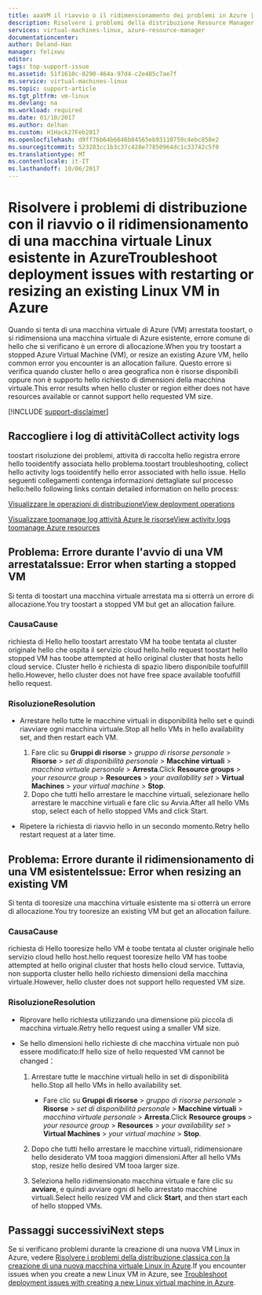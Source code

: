 ```yaml
---
title: aaaVM il riavvio o il ridimensionamento dei problemi in Azure | Documenti Microsoft
description: Risolvere i problemi della distribuzione Resource Manager con il riavvio e il ridimensionamento di una macchina virtuale Linux esistente in Azure
services: virtual-machines-linux, azure-resource-manager
documentationcenter: 
author: Deland-Han
manager: felixwu
editor: 
tags: top-support-issue
ms.assetid: 51f1610c-0290-464a-97d4-c2e485c7ae7f
ms.service: virtual-machines-linux
ms.topic: support-article
ms.tgt_pltfrm: vm-linux
ms.devlang: na
ms.workload: required
ms.date: 01/10/2017
ms.author: delhan
ms.custom: H1Hack27Feb2017
ms.openlocfilehash: d9ff76b64b6646b04565eb93110759c4ebc858e2
ms.sourcegitcommit: 523283cc1b3c37c428e77850964dc1c33742c5f0
ms.translationtype: MT
ms.contentlocale: it-IT
ms.lasthandoff: 10/06/2017
---
```

# <a name="troubleshoot-deployment-issues-with-restarting-or-resizing-an-existing-linux-vm-in-azure"></a><span data-ttu-id="3d08f-103">Risolvere i problemi di distribuzione con il riavvio o il ridimensionamento di una macchina virtuale Linux esistente in Azure</span><span class="sxs-lookup"><span data-stu-id="3d08f-103">Troubleshoot deployment issues with restarting or resizing an existing Linux VM in Azure</span></span>
<span data-ttu-id="3d08f-104">Quando si tenta di una macchina virtuale di Azure (VM) arrestata toostart, o si ridimensiona una macchina virtuale di Azure esistente, errore comune di hello che si verificano è un errore di allocazione.</span><span class="sxs-lookup"><span data-stu-id="3d08f-104">When you try toostart a stopped Azure Virtual Machine (VM), or resize an existing Azure VM, hello common error you encounter is an allocation failure.</span></span> <span data-ttu-id="3d08f-105">Questo errore si verifica quando cluster hello o area geografica non è risorse disponibili oppure non è supporto hello richiesto di dimensioni della macchina virtuale.</span><span class="sxs-lookup"><span data-stu-id="3d08f-105">This error results when hello cluster or region either does not have resources available or cannot support hello requested VM size.</span></span>

[!INCLUDE [support-disclaimer](../../../includes/support-disclaimer.md)]

## <a name="collect-activity-logs"></a><span data-ttu-id="3d08f-106">Raccogliere i log di attività</span><span class="sxs-lookup"><span data-stu-id="3d08f-106">Collect activity logs</span></span>
<span data-ttu-id="3d08f-107">toostart risoluzione dei problemi, attività di raccolta hello registra errore hello tooidentify associata hello problema.</span><span class="sxs-lookup"><span data-stu-id="3d08f-107">toostart troubleshooting, collect hello activity logs tooidentify hello error associated with hello issue.</span></span> <span data-ttu-id="3d08f-108">Hello seguenti collegamenti contenga informazioni dettagliate sul processo hello:</span><span class="sxs-lookup"><span data-stu-id="3d08f-108">hello following links contain detailed information on hello process:</span></span>

[<span data-ttu-id="3d08f-109">Visualizzare le operazioni di distribuzione</span><span class="sxs-lookup"><span data-stu-id="3d08f-109">View deployment operations</span></span>](../../azure-resource-manager/resource-manager-deployment-operations.md)

[<span data-ttu-id="3d08f-110">Visualizzare toomanage log attività Azure le risorse</span><span class="sxs-lookup"><span data-stu-id="3d08f-110">View activity logs toomanage Azure resources</span></span>](../../resource-group-audit.md)

## <a name="issue-error-when-starting-a-stopped-vm"></a><span data-ttu-id="3d08f-111">Problema: Errore durante l'avvio di una VM arrestata</span><span class="sxs-lookup"><span data-stu-id="3d08f-111">Issue: Error when starting a stopped VM</span></span>
<span data-ttu-id="3d08f-112">Si tenta di toostart una macchina virtuale arrestata ma si otterrà un errore di allocazione.</span><span class="sxs-lookup"><span data-stu-id="3d08f-112">You try toostart a stopped VM but get an allocation failure.</span></span>

### <a name="cause"></a><span data-ttu-id="3d08f-113">Causa</span><span class="sxs-lookup"><span data-stu-id="3d08f-113">Cause</span></span>
<span data-ttu-id="3d08f-114">richiesta di Hello hello toostart arrestato VM ha toobe tentata al cluster originale hello che ospita il servizio cloud hello.</span><span class="sxs-lookup"><span data-stu-id="3d08f-114">hello request toostart hello stopped VM has toobe attempted at hello original cluster that hosts hello cloud service.</span></span> <span data-ttu-id="3d08f-115">Cluster hello è richiesta di spazio libero disponibile toofulfill hello.</span><span class="sxs-lookup"><span data-stu-id="3d08f-115">However, hello cluster does not have free space available toofulfill hello request.</span></span>

### <a name="resolution"></a><span data-ttu-id="3d08f-116">Risoluzione</span><span class="sxs-lookup"><span data-stu-id="3d08f-116">Resolution</span></span>
* <span data-ttu-id="3d08f-117">Arrestare hello tutte le macchine virtuali in disponibilità hello set e quindi riavviare ogni macchina virtuale.</span><span class="sxs-lookup"><span data-stu-id="3d08f-117">Stop all hello VMs in hello availability set, and then restart each VM.</span></span>
  
  1. <span data-ttu-id="3d08f-118">Fare clic su **Gruppi di risorse** > *gruppo di risorse personale* > **Risorse** > *set di disponibilità personale* > **Macchine virtuali** > *macchina virtuale personale* > **Arresta**.</span><span class="sxs-lookup"><span data-stu-id="3d08f-118">Click **Resource groups** > *your resource group* > **Resources** > *your availability set* > **Virtual Machines** > *your virtual machine* > **Stop**.</span></span>
  2. <span data-ttu-id="3d08f-119">Dopo che tutti hello arrestare le macchine virtuali, selezionare hello arrestare le macchine virtuali e fare clic su Avvia.</span><span class="sxs-lookup"><span data-stu-id="3d08f-119">After all hello VMs stop, select each of hello stopped VMs and click Start.</span></span>
* <span data-ttu-id="3d08f-120">Ripetere la richiesta di riavvio hello in un secondo momento.</span><span class="sxs-lookup"><span data-stu-id="3d08f-120">Retry hello restart request at a later time.</span></span>

## <a name="issue-error-when-resizing-an-existing-vm"></a><span data-ttu-id="3d08f-121">Problema: Errore durante il ridimensionamento di una VM esistente</span><span class="sxs-lookup"><span data-stu-id="3d08f-121">Issue: Error when resizing an existing VM</span></span>
<span data-ttu-id="3d08f-122">Si tenta di tooresize una macchina virtuale esistente ma si otterrà un errore di allocazione.</span><span class="sxs-lookup"><span data-stu-id="3d08f-122">You try tooresize an existing VM but get an allocation failure.</span></span>

### <a name="cause"></a><span data-ttu-id="3d08f-123">Causa</span><span class="sxs-lookup"><span data-stu-id="3d08f-123">Cause</span></span>
<span data-ttu-id="3d08f-124">richiesta di Hello tooresize hello VM è toobe tentata al cluster originale hello servizio cloud hello host.</span><span class="sxs-lookup"><span data-stu-id="3d08f-124">hello request tooresize hello VM has toobe attempted at hello original cluster that hosts hello cloud service.</span></span> <span data-ttu-id="3d08f-125">Tuttavia, non supporta cluster hello hello richiesto dimensioni della macchina virtuale.</span><span class="sxs-lookup"><span data-stu-id="3d08f-125">However, hello cluster does not support hello requested VM size.</span></span>

### <a name="resolution"></a><span data-ttu-id="3d08f-126">Risoluzione</span><span class="sxs-lookup"><span data-stu-id="3d08f-126">Resolution</span></span>
* <span data-ttu-id="3d08f-127">Riprovare hello richiesta utilizzando una dimensione più piccola di macchina virtuale.</span><span class="sxs-lookup"><span data-stu-id="3d08f-127">Retry hello request using a smaller VM size.</span></span>
* <span data-ttu-id="3d08f-128">Se hello dimensioni hello richieste di che macchina virtuale non può essere modificato:</span><span class="sxs-lookup"><span data-stu-id="3d08f-128">If hello size of hello requested VM cannot be changed：</span></span>
  
  1. <span data-ttu-id="3d08f-129">Arrestare tutte le macchine virtuali hello in set di disponibilità hello.</span><span class="sxs-lookup"><span data-stu-id="3d08f-129">Stop all hello VMs in hello availability set.</span></span>
     
     * <span data-ttu-id="3d08f-130">Fare clic su **Gruppi di risorse** > *gruppo di risorse personale* > **Risorse** > *set di disponibilità personale* > **Macchine virtuali** > *macchina virtuale personale* > **Arresta**.</span><span class="sxs-lookup"><span data-stu-id="3d08f-130">Click **Resource groups** > *your resource group* > **Resources** > *your availability set* > **Virtual Machines** > *your virtual machine* > **Stop**.</span></span>
  2. <span data-ttu-id="3d08f-131">Dopo che tutti hello arrestare le macchine virtuali, ridimensionare hello desiderato VM tooa maggiori dimensioni.</span><span class="sxs-lookup"><span data-stu-id="3d08f-131">After all hello VMs stop, resize hello desired VM tooa larger size.</span></span>
  3. <span data-ttu-id="3d08f-132">Seleziona hello ridimensionato macchina virtuale e fare clic su **avviare**, e quindi avviare ogni di hello arrestato macchine virtuali.</span><span class="sxs-lookup"><span data-stu-id="3d08f-132">Select hello resized VM and click **Start**, and then start each of hello stopped VMs.</span></span>

## <a name="next-steps"></a><span data-ttu-id="3d08f-133">Passaggi successivi</span><span class="sxs-lookup"><span data-stu-id="3d08f-133">Next steps</span></span>
<span data-ttu-id="3d08f-134">Se si verificano problemi durante la creazione di una nuova VM Linux in Azure, vedere [Risolvere i problemi della distribuzione classica con la creazione di una nuova macchina virtuale Linux in Azure](troubleshoot-deployment-new-vm.md?toc=%2fazure%2fvirtual-machines%2flinux%2ftoc.json).</span><span class="sxs-lookup"><span data-stu-id="3d08f-134">If you encounter issues when you create a new Linux VM in Azure, see [Troubleshoot deployment issues with creating a new Linux virtual machine in Azure](troubleshoot-deployment-new-vm.md?toc=%2fazure%2fvirtual-machines%2flinux%2ftoc.json).</span></span>

